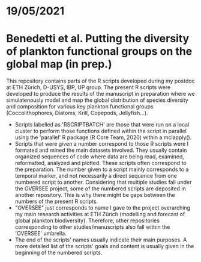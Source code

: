 # 19/05/2021

# Benedetti et al. Putting the diversity of plankton functional groups on the global map (in prep.)
This repository contains parts of the R scripts developed during my postdoc at ETH Zürich, D-USYS, IBP, UP group.
The present R scripts were developed to produce the results of the manuscript in preparation where we simulatenously model and map the global distribution of species diversity and composition for various key plankton functional groups (Coccolithophores, Diatoms, Krill, Copepods, Jellyfish...).

- Scripts labelled as 'RSCRIPTBATCH' are those that were run on a local cluster to perform those functions defined within the script in parallel using the 'parallel' R package (R Core Team, 2020) within a mclapply().
- Scripts that were given a number correspond to those R scripts were I formated and mined the main datasets involved. They usually contain organized sequences of code where data are being read, examined, reformatted, analyzed and plotted. These scripts often correspond to the preparation. The number given to a script mainly corresponds to a temporal marker, and not necessarily a direct sequence from one numbered script to another. Considering that multiple studies fall under the OVERSEE project, some of the numbered scripts are deposited in another repository. This is why there might be gaps between the numbers of the present R scripts.
- "OVERSEE" just corresponds to name I gave to the project overarching my main research activities at ETH Zürich (modelling and forecast of global plankton biodiversity). Therefore, other repositories corresponding to other studies/manuscripts also fall within the 'OVERSEE' umbrella.
- The end of the scripts' names usually indicate their main purposes. A more detailed list of the scripts' goals and content is usually given in the beginning of the numbered scripts.
